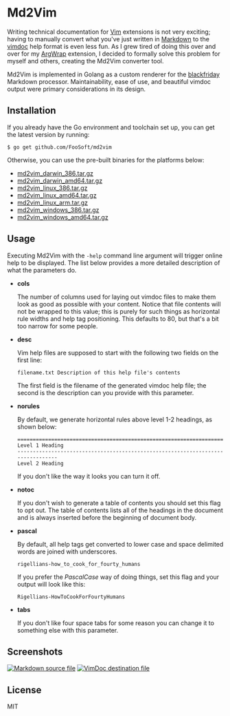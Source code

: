 # Md2Vim #

Writing technical documentation for [Vim](http://www.vim.org/) extensions is not very exciting; having to manually
convert what you've just written in [Markdown](https://daringfireball.net/projects/markdown/) to the
[vimdoc](http://vimdoc.sourceforge.net/htmldoc/usr_toc.html) help format is even less fun. As I grew tired of doing this
over and over for my [ArgWrap](https://foosoft.net/projects/argwrap/) extension, I decided to formally solve this problem for myself and
others, creating the Md2Vim converter tool.

Md2Vim is implemented in Golang as a custom renderer for the [blackfriday](https://github.com/russross/blackfriday)
Markdown processor. Maintainability, ease of use, and beautiful vimdoc output were primary considerations in its design.

## Installation ##

If you already have the Go environment and toolchain set up, you can get the latest version by running:

```
$ go get github.com/FooSoft/md2vim
```

Otherwise, you can use the pre-built binaries for the platforms below:

*   [md2vim_darwin_386.tar.gz](https://foosoft.net/projects/md2vim/dl/md2vim_darwin_386.tar.gz)
*   [md2vim_darwin_amd64.tar.gz](https://foosoft.net/projects/md2vim/dl/md2vim_darwin_amd64.tar.gz)
*   [md2vim_linux_386.tar.gz](https://foosoft.net/projects/md2vim/dl/md2vim_linux_386.tar.gz)
*   [md2vim_linux_amd64.tar.gz](https://foosoft.net/projects/md2vim/dl/md2vim_linux_amd64.tar.gz)
*   [md2vim_linux_arm.tar.gz](https://foosoft.net/projects/md2vim/dl/md2vim_linux_arm.tar.gz)
*   [md2vim_windows_386.tar.gz](https://foosoft.net/projects/md2vim/dl/md2vim_windows_386.tar.gz)
*   [md2vim_windows_amd64.tar.gz](https://foosoft.net/projects/md2vim/dl/md2vim_windows_amd64.tar.gz)

## Usage ##

Executing Md2Vim with the `-help` command line argument will trigger online help to be displayed. The list below
provides a more detailed description of what the parameters do.

*   **cols**

    The number of columns used for laying out vimdoc files to make them look as good as possible with your content.
    Notice that file contents will not be wrapped to this value; this is purely for such things as horizontal rule
    widths and help tag positioning. This defaults to 80, but that's a bit too narrow for some people.

*   **desc**

    Vim help files are supposed to start with the following two fields on the first line:

    ```
    filename.txt Description of this help file's contents
    ```

    The first field is the filename of the generated vimdoc help file; the second is the description can you provide
    with this parameter.

*   **norules**

    By default, we generate horizontal rules above level 1-2 headings, as shown below:

    ```
    ================================================================================
    Level 1 Heading
    --------------------------------------------------------------------------------
    Level 2 Heading
    ```
    If you don't like the way it looks you can turn it off.

*   **notoc**

    If you don't wish to generate a table of contents you should set this flag to opt out. The table of contents lists
    all of the headings in the document and is always inserted before the beginning of document body.

*   **pascal**

    By default, all help tags get converted to lower case and space delimited words are joined with underscores.

    ```
    rigellians-how_to_cook_for_fourty_humans
    ```

    If you prefer the *PascalCase* way of doing things, set this flag and your output will look like this:

    ```
    Rigellians-HowToCookForFourtyHumans
    ```

*   **tabs**

    If you don't like four space tabs for some reason you can change it to something else with this parameter.

## Screenshots ##

[![Markdown source file](https://foosoft.net/projects/md2vim/img/markdown-thumb.png)](https://foosoft.net/projects/md2vim/img/markdown.png)
[![VimDoc destination file](https://foosoft.net/projects/md2vim/img/vimdoc-thumb.png)](https://foosoft.net/projects/md2vim/img/vimdoc.png)

## License ##

MIT
